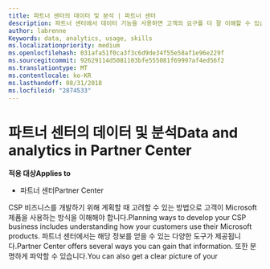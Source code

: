 ```yaml
---
title: 파트너 센터의 데이터 및 분석 | 파트너 센터
description: 파트너 센터에서 데이터 기능을 사용하면 고객의 요구를 더 잘 이해할 수 있습니다.
author: labrenne
Keywords: data, analytics, usage, skills
ms.localizationpriority: medium
ms.openlocfilehash: 031afa51f0ca3f3c6d9de34f55e58af1e96e229f
ms.sourcegitcommit: 92629114d5081103bfe555081f69997af4ed56f2
ms.translationtype: MT
ms.contentlocale: ko-KR
ms.lasthandoff: 08/31/2018
ms.locfileid: "2874533"
---
```

# <a name="data-and-analytics-in-partner-center"></a><span data-ttu-id="6b28a-103">파트너 센터의 데이터 및 분석</span><span class="sxs-lookup"><span data-stu-id="6b28a-103">Data and analytics in Partner Center</span></span>

**<span data-ttu-id="6b28a-104">적용 대상</span><span class="sxs-lookup"><span data-stu-id="6b28a-104">Applies to</span></span>**

- <span data-ttu-id="6b28a-105">파트너 센터</span><span class="sxs-lookup"><span data-stu-id="6b28a-105">Partner Center</span></span>

<span data-ttu-id="6b28a-106">CSP 비즈니스를 개발하기 위해 계획할 때 고려할 수 있는 방법으로 고객이 Microsoft 제품을 사용하는 방식을 이해해야 합니다.</span><span class="sxs-lookup"><span data-stu-id="6b28a-106">Planning ways to develop your CSP business includes understanding how your customers use their Microsoft products.</span></span> <span data-ttu-id="6b28a-107">파트너 센터에서는 해당 정보를 얻을 수 있는 다양한 도구가 제공됩니다.</span><span class="sxs-lookup"><span data-stu-id="6b28a-107">Partner Center offers several ways you can gain that information.</span></span> <span data-ttu-id="6b28a-108">또한 분명하게 파악할 수 있습니다.</span><span class="sxs-lookup"><span data-stu-id="6b28a-108">You can also get a clear picture of your</span></span> 